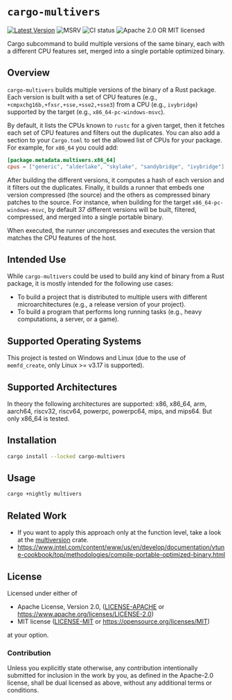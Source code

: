 # `cargo-multivers`

[![Latest Version]][crates.io]
![MSRV][rustc-image]
![CI status][ci-image]
![Apache 2.0 OR MIT licensed][license-image]

Cargo subcommand to build multiple versions of the same binary, each with a different CPU features set, merged into a single portable optimized binary.

## Overview

`cargo-multivers` builds multiple versions of the binary of a Rust package.
Each version is built with a set of CPU features (e.g., `+cmpxchg16b,+fxsr,+sse,+sse2,+sse3`) from a CPU (e.g., `ivybridge`) supported by the target (e.g., `x86_64-pc-windows-msvc`).

By default, it lists the CPUs known to `rustc` for a given target, then it fetches each set of CPU features and filters out
the duplicates.
You can also add a section to your `Cargo.toml` to set the allowed list of CPUs for your package.
For example, for `x86_64` you could add:

```toml
[package.metadata.multivers.x86_64]
cpus = ["generic", "alderlake", "skylake", "sandybridge", "ivybridge"]
```

After building the different versions, it computes a hash of each version and it filters out the duplicates.
Finally, it builds a runner that embeds one version compressed (the source) and the others as compressed binary patches to the source.
For instance, when building for the target `x86_64-pc-windows-msvc`, by default 37 different versions
will be built, filtered, compressed, and merged into a single portable binary.

When executed, the runner uncompresses and executes the version that matches the CPU features
of the host.

## Intended Use

While `cargo-multivers` could be used to build any kind of binary from a Rust package,
it is mostly intended for the following use cases:

- To build a project that is distributed to multiple users with different microarchitectures (e.g., a release version of your project).
- To build a program that performs long running tasks (e.g., heavy computations, a server, or a game).

## Supported Operating Systems

This project is tested on Windows and Linux (due to the use of `memfd_create`, only Linux >= v3.17 is supported).

## Supported Architectures

In theory the following architectures are supported: x86, x86_64, arm, aarch64, riscv32, riscv64, powerpc, powerpc64, mips, and mips64.
But only x86_64 is tested.

## Installation

```bash
cargo install --locked cargo-multivers
```

## Usage

```bash
cargo +nightly multivers
```

## Related Work

- If you want to apply this approach only at the function level, take a look at the [multiversion](https://crates.io/crates/multiversion) crate.
- <https://www.intel.com/content/www/us/en/develop/documentation/vtune-cookbook/top/methodologies/compile-portable-optimized-binary.html>

## License

Licensed under either of

- Apache License, Version 2.0, ([LICENSE-APACHE](LICENSE-APACHE) or <https://www.apache.org/licenses/LICENSE-2.0>)
- MIT license ([LICENSE-MIT](LICENSE-MIT) or <https://opensource.org/licenses/MIT>)

at your option.

### Contribution

Unless you explicitly state otherwise, any contribution intentionally submitted
for inclusion in the work by you, as defined in the Apache-2.0 license, shall be dual licensed as above, without any
additional terms or conditions.

[Latest Version]: https://img.shields.io/crates/v/cargo-multivers.svg
[crates.io]: https://crates.io/crates/cargo-multivers
[ci-image]: https://img.shields.io/github/actions/workflow/status/ronnychevalier/cargo-multivers/ci.yml
[rustc-image]: https://img.shields.io/badge/rustc-1.66+-blue.svg
[license-image]: https://img.shields.io/crates/l/cargo-multivers.svg
